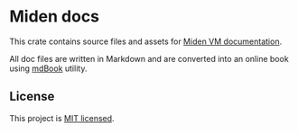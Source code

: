# Miden docs 
This crate contains source files and assets for [Miden VM documentation](https://0xpolygonmiden.github.io/miden-vm/).

All doc files are written in Markdown and are converted into an online book using [mdBook](https://github.com/rust-lang/mdBook) utility.

## License
This project is [MIT licensed](../LICENSE).